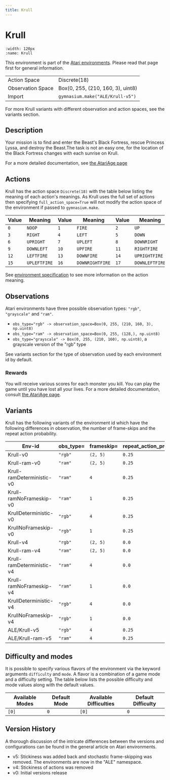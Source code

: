 ```yaml
---
title: Krull
---
```


# Krull

```{figure} ../_static/videos/environments/krull.gif
:width: 120px
:name: Krull
```

This environment is part of the <a href='..'>Atari environments</a>. Please read that page first for general information.

|   |   |
|---|---|
| Action Space | Discrete(18) |
| Observation Space | Box(0, 255, (210, 160, 3), uint8) |
| Import | `gymnasium.make("ALE/Krull-v5")` |

For more Krull variants with different observation and action spaces, see the variants section.

## Description

Your mission is to find and enter the Beast's Black Fortress, rescue Princess Lyssa, and destroy the Beast.The task is not an easy one, for the location of the Black Fortress changes with each sunrise on Krull.

For a more detailed documentation, see [the AtariAge page](https://atariage.com/manual_html_page.php?SoftwareLabelID=267)

## Actions

Krull has the action space `Discrete(18)` with the table below listing the meaning of each action's meanings.
As Krull uses the full set of actions then specifying `full_action_space=True` will not modify the action space of the environment if passed to `gymnasium.make`.

| Value   | Meaning      | Value   | Meaning         | Value   | Meaning        |
|---------|--------------|---------|-----------------|---------|----------------|
| `0`     | `NOOP`       | `1`     | `FIRE`          | `2`     | `UP`           |
| `3`     | `RIGHT`      | `4`     | `LEFT`          | `5`     | `DOWN`         |
| `6`     | `UPRIGHT`    | `7`     | `UPLEFT`        | `8`     | `DOWNRIGHT`    |
| `9`     | `DOWNLEFT`   | `10`    | `UPFIRE`        | `11`    | `RIGHTFIRE`    |
| `12`    | `LEFTFIRE`   | `13`    | `DOWNFIRE`      | `14`    | `UPRIGHTFIRE`  |
| `15`    | `UPLEFTFIRE` | `16`    | `DOWNRIGHTFIRE` | `17`    | `DOWNLEFTFIRE` |

See [environment specification](../env-spec) to see more information on the action meaning.

## Observations

Atari environments have three possible observation types: `"rgb"`, `"grayscale"` and `"ram"`.

- `obs_type="rgb" -> observation_space=Box(0, 255, (210, 160, 3), np.uint8)`
- `obs_type="ram" -> observation_space=Box(0, 255, (128,), np.uint8)`
- `obs_type="grayscale" -> Box(0, 255, (210, 160), np.uint8)`, a grayscale version of the "rgb" type

See variants section for the type of observation used by each environment id by default.

### Rewards

You will receive various scores for each monster you kill.
You can play the game until you have lost all your lives.
For a more detailed documentation, consult [the AtariAge page](https://atariage.com/manual_html_page.php?SoftwareLabelID=267).

## Variants

Krull has the following variants of the environment id which have the following differences in observation,
the number of frame-skips and the repeat action probability.

| Env-id                    | obs_type=   | frameskip=   | repeat_action_probability=   |
|---------------------------|-------------|--------------|------------------------------|
| Krull-v0                  | `"rgb"`     | `(2, 5)`     | `0.25`                       |
| Krull-ram-v0              | `"ram"`     | `(2, 5)`     | `0.25`                       |
| Krull-ramDeterministic-v0 | `"ram"`     | `4`          | `0.25`                       |
| Krull-ramNoFrameskip-v0   | `"ram"`     | `1`          | `0.25`                       |
| KrullDeterministic-v0     | `"rgb"`     | `4`          | `0.25`                       |
| KrullNoFrameskip-v0       | `"rgb"`     | `1`          | `0.25`                       |
| Krull-v4                  | `"rgb"`     | `(2, 5)`     | `0.0`                        |
| Krull-ram-v4              | `"ram"`     | `(2, 5)`     | `0.0`                        |
| Krull-ramDeterministic-v4 | `"ram"`     | `4`          | `0.0`                        |
| Krull-ramNoFrameskip-v4   | `"ram"`     | `1`          | `0.0`                        |
| KrullDeterministic-v4     | `"rgb"`     | `4`          | `0.0`                        |
| KrullNoFrameskip-v4       | `"rgb"`     | `1`          | `0.0`                        |
| ALE/Krull-v5              | `"rgb"`     | `4`          | `0.25`                       |
| ALE/Krull-ram-v5          | `"ram"`     | `4`          | `0.25`                       |

## Difficulty and modes

It is possible to specify various flavors of the environment via the keyword arguments `difficulty` and `mode`.
A flavor is a combination of a game mode and a difficulty setting. The table below lists the possible difficulty and mode values
along with the default values.

| Available Modes   | Default Mode   | Available Difficulties   | Default Difficulty   |
|-------------------|----------------|--------------------------|----------------------|
| `[0]`             | `0`            | `[0]`                    | `0`                  |

## Version History

A thorough discussion of the intricate differences between the versions and configurations can be found in the general article on Atari environments.

* v5: Stickiness was added back and stochastic frame-skipping was removed. The environments are now in the "ALE" namespace.
* v4: Stickiness of actions was removed
* v0: Initial versions release
